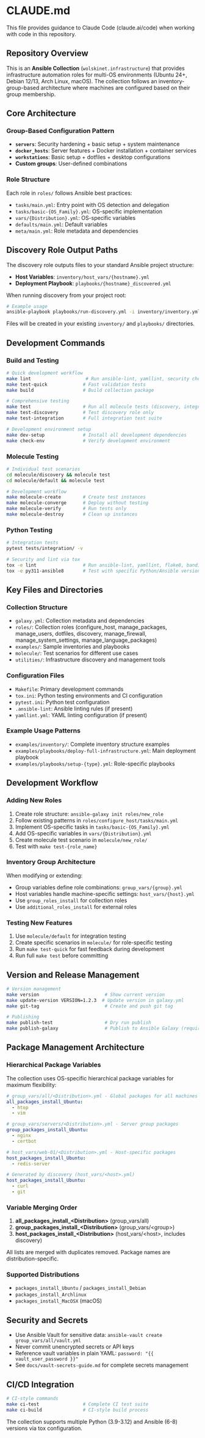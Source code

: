 # CLAUDE.md

This file provides guidance to Claude Code (claude.ai/code) when working with code in this repository.

## Repository Overview

This is an **Ansible Collection** (`wolskinet.infrastructure`) that provides infrastructure automation roles for multi-OS environments (Ubuntu 24+, Debian 12/13, Arch Linux, macOS). The collection follows an inventory-group-based architecture where machines are configured based on their group membership.

## Core Architecture

### Group-Based Configuration Pattern
- **`servers`**: Security hardening + basic setup + system maintenance
- **`docker_hosts`**: Server features + Docker installation + container services
- **`workstations`**: Basic setup + dotfiles + desktop configurations
- **Custom groups**: User-defined combinations

### Role Structure
Each role in `roles/` follows Ansible best practices:
- `tasks/main.yml`: Entry point with OS detection and delegation
- `tasks/basic-{OS_Family}.yml`: OS-specific implementation
- `vars/{Distribution}.yml`: OS-specific variables
- `defaults/main.yml`: Default variables
- `meta/main.yml`: Role metadata and dependencies

## Discovery Role Output Paths

The discovery role outputs files to your standard Ansible project structure:
- **Host Variables**: `inventory/host_vars/{hostname}.yml`
- **Deployment Playbook**: `playbooks/{hostname}_discovered.yml`

When running discovery from your project root:
```bash
# Example usage
ansible-playbook playbooks/run-discovery.yml -i inventory/inventory.yml -l target-host --ask-become-pass
```

Files will be created in your existing `inventory/` and `playbooks/` directories.

## Development Commands

### Build and Testing
```bash
# Quick development workflow
make lint                    # Run ansible-lint, yamllint, security checks
make test-quick             # Fast validation tests
make build                  # Build collection package

# Comprehensive testing
make test                   # Run all molecule tests (discovery, integration)
make test-discovery         # Test discovery role only
make test-integration       # Full integration test suite

# Development environment setup
make dev-setup              # Install all development dependencies
make check-env              # Verify development environment
```

### Molecule Testing
```bash
# Individual test scenarios
cd molecule/discovery && molecule test
cd molecule/default && molecule test

# Development workflow
make molecule-create        # Create test instances
make molecule-converge      # Deploy without testing
make molecule-verify        # Run tests only
make molecule-destroy       # Clean up instances
```

### Python Testing
```bash
# Integration tests
pytest tests/integration/ -v

# Security and lint via tox
tox -e lint                 # Run ansible-lint, yamllint, flake8, bandit
tox -e py311-ansible8       # Test with specific Python/Ansible versions
```

## Key Files and Directories

### Collection Structure
- `galaxy.yml`: Collection metadata and dependencies
- `roles/`: Collection roles (configure_host, manage_packages, manage_users, dotfiles, discovery, manage_firewall, manage_system_settings, manage_language_packages)
- `examples/`: Sample inventories and playbooks
- `molecule/`: Test scenarios for different use cases
- `utilities/`: Infrastructure discovery and management tools

### Configuration Files
- `Makefile`: Primary development commands
- `tox.ini`: Python testing environments and CI configuration
- `pytest.ini`: Python test configuration
- `.ansible-lint`: Ansible linting rules (if present)
- `yamllint.yml`: YAML linting configuration (if present)

### Example Usage Patterns
- `examples/inventory/`: Complete inventory structure examples
- `examples/playbooks/deploy-full-infrastructure.yml`: Main deployment playbook
- `examples/playbooks/setup-{type}.yml`: Role-specific playbooks

## Development Workflow

### Adding New Roles
1. Create role structure: `ansible-galaxy init roles/new_role`
2. Follow existing patterns in `roles/configure_host/tasks/main.yml`
3. Implement OS-specific tasks in `tasks/basic-{OS_Family}.yml`
4. Add OS-specific variables in `vars/{Distribution}.yml`
5. Create molecule test scenario in `molecule/new_role/`
6. Test with `make test-{role_name}`

### Inventory Group Architecture
When modifying or extending:
- Group variables define role combinations: `group_vars/{group}.yml`
- Host variables handle machine-specific settings: `host_vars/{host}.yml`
- Use `group_roles_install` for collection roles
- Use `additional_roles_install` for external roles

### Testing New Features
1. Use `molecule/default` for integration testing
2. Create specific scenarios in `molecule/` for role-specific testing
3. Run `make test-quick` for fast feedback during development
4. Run full `make test` before committing

## Version and Release Management

```bash
# Version management
make version                        # Show current version
make update-version VERSION=1.2.3  # Update version in galaxy.yml
make git-tag                        # Create and push git tag

# Publishing
make publish-test                   # Dry run publish
make publish-galaxy                 # Publish to Ansible Galaxy (requires GALAXY_API_KEY)
```

## Package Management Architecture

### Hierarchical Package Variables
The collection uses OS-specific hierarchical package variables for maximum flexibility:

```yaml
# group_vars/all/<Distribution>.yml - Global packages for all machines
all_packages_install_Ubuntu:
  - htop
  - vim

# group_vars/servers/<Distribution>.yml - Server group packages  
group_packages_install_Ubuntu:
  - nginx
  - certbot

# host_vars/web-01/<Distribution>.yml - Host-specific packages
host_packages_install_Ubuntu:
  - redis-server

# Generated by discovery (host_vars/<host>.yml)
host_packages_install_Ubuntu:
  - curl
  - git
```

### Variable Merging Order
1. **all_packages_install_\<Distribution>** (group_vars/all)
2. **group_packages_install_\<Distribution>** (group_vars/\<group>)
3. **host_packages_install_\<Distribution>** (host_vars/\<host>, includes discovery)

All lists are merged with duplicates removed. Package names are distribution-specific.

### Supported Distributions
- `packages_install_Ubuntu` / `packages_install_Debian`
- `packages_install_Archlinux`
- `packages_install_MacOSX` (macOS)

## Security and Secrets

- Use Ansible Vault for sensitive data: `ansible-vault create group_vars/all/vault.yml`
- Never commit unencrypted secrets or API keys
- Reference vault variables in plain YAML: `password: "{{ vault_user_password }}"`
- See `docs/vault-secrets-guide.md` for complete secrets management

## CI/CD Integration

```bash
# CI-style commands
make ci-test                # Complete CI test suite
make ci-build               # CI-style build process
```

The collection supports multiple Python (3.9-3.12) and Ansible (6-8) versions via tox configuration.